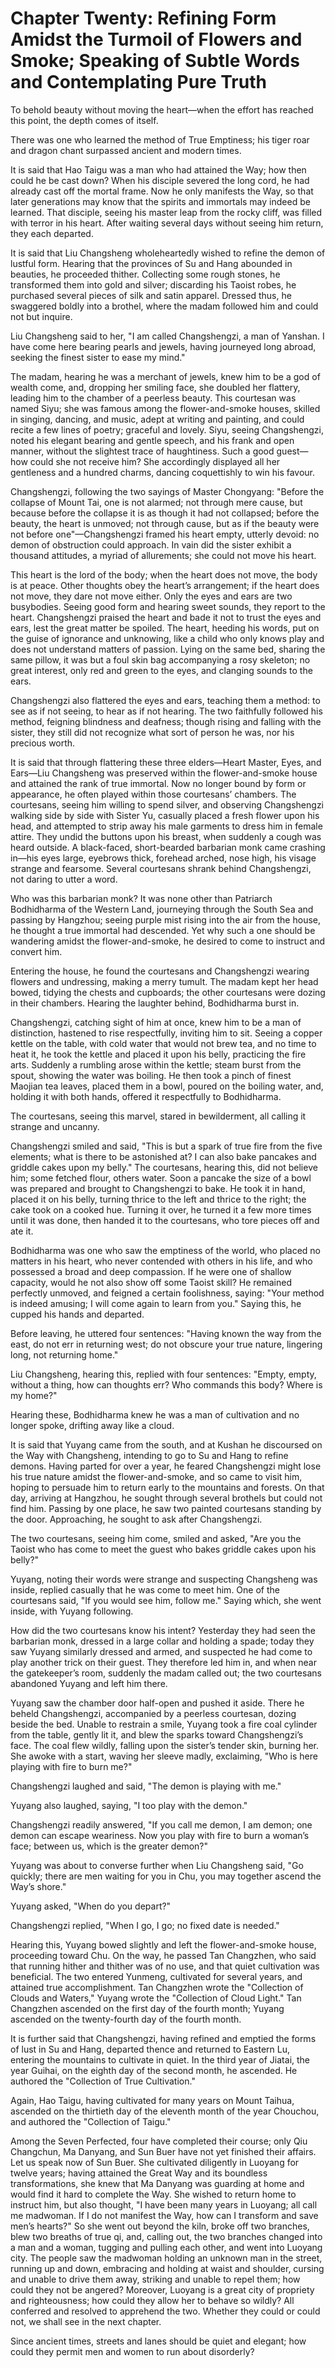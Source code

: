 # Chapter Twenty: Refining Form Amidst the Turmoil of Flowers and Smoke; Speaking of Subtle Words and Contemplating Pure Truth

To behold beauty without moving the heart—when the effort has reached this point, the depth comes of itself.

There was one who learned the method of True Emptiness; his tiger roar and dragon chant surpassed ancient and modern times.

It is said that Hao Taigu was a man who had attained the Way; how then could he be cast down? When his disciple severed the long cord, he had already cast off the mortal frame. Now he only manifests the Way, so that later generations may know that the spirits and immortals may indeed be learned. That disciple, seeing his master leap from the rocky cliff, was filled with terror in his heart. After waiting several days without seeing him return, they each departed.

It is said that Liu Changsheng wholeheartedly wished to refine the demon of lustful form. Hearing that the provinces of Su and Hang abounded in beauties, he proceeded thither. Collecting some rough stones, he transformed them into gold and silver; discarding his Taoist robes, he purchased several pieces of silk and satin apparel. Dressed thus, he swaggered boldly into a brothel, where the madam followed him and could not but inquire.

Liu Changsheng said to her, "I am called Changshengzi, a man of Yanshan. I have come here bearing pearls and jewels, having journeyed long abroad, seeking the finest sister to ease my mind."

The madam, hearing he was a merchant of jewels, knew him to be a god of wealth come, and, dropping her smiling face, she doubled her flattery, leading him to the chamber of a peerless beauty. This courtesan was named Siyu; she was famous among the flower-and-smoke houses, skilled in singing, dancing, and music, adept at writing and painting, and could recite a few lines of poetry; graceful and lovely. Siyu, seeing Changshengzi, noted his elegant bearing and gentle speech, and his frank and open manner, without the slightest trace of haughtiness. Such a good guest—how could she not receive him? She accordingly displayed all her gentleness and a hundred charms, dancing coquettishly to win his favour.

Changshengzi, following the two sayings of Master Chongyang: "Before the collapse of Mount Tai, one is not alarmed; not through mere cause, but because before the collapse it is as though it had not collapsed; before the beauty, the heart is unmoved; not through cause, but as if the beauty were not before one"—Changshengzi framed his heart empty, utterly devoid: no demon of obstruction could approach. In vain did the sister exhibit a thousand attitudes, a myriad of allurements; she could not move his heart.

This heart is the lord of the body; when the heart does not move, the body is at peace. Other thoughts obey the heart’s arrangement; if the heart does not move, they dare not move either. Only the eyes and ears are two busybodies. Seeing good form and hearing sweet sounds, they report to the heart. Changshengzi praised the heart and bade it not to trust the eyes and ears, lest the great matter be spoiled. The heart, heeding his words, put on the guise of ignorance and unknowing, like a child who only knows play and does not understand matters of passion. Lying on the same bed, sharing the same pillow, it was but a foul skin bag accompanying a rosy skeleton; no great interest, only red and green to the eyes, and clanging sounds to the ears.

Changshengzi also flattered the eyes and ears, teaching them a method: to see as if not seeing, to hear as if not hearing. The two faithfully followed his method, feigning blindness and deafness; though rising and falling with the sister, they still did not recognize what sort of person he was, nor his precious worth.

It is said that through flattering these three elders—Heart Master, Eyes, and Ears—Liu Changsheng was preserved within the flower-and-smoke house and attained the rank of true immortal. Now no longer bound by form or appearance, he often played within those courtesans’ chambers. The courtesans, seeing him willing to spend silver, and observing Changshengzi walking side by side with Sister Yu, casually placed a fresh flower upon his head, and attempted to strip away his male garments to dress him in female attire. They undid the buttons upon his breast, when suddenly a cough was heard outside. A black-faced, short-bearded barbarian monk came crashing in—his eyes large, eyebrows thick, forehead arched, nose high, his visage strange and fearsome. Several courtesans shrank behind Changshengzi, not daring to utter a word.

Who was this barbarian monk? It was none other than Patriarch Bodhidharma of the Western Land, journeying through the South Sea and passing by Hangzhou; seeing purple mist rising into the air from the house, he thought a true immortal had descended. Yet why such a one should be wandering amidst the flower-and-smoke, he desired to come to instruct and convert him.

Entering the house, he found the courtesans and Changshengzi wearing flowers and undressing, making a merry tumult. The madam kept her head bowed, tidying the chests and cupboards; the other courtesans were dozing in their chambers. Hearing the laughter behind, Bodhidharma burst in.

Changshengzi, catching sight of him at once, knew him to be a man of distinction, hastened to rise respectfully, inviting him to sit. Seeing a copper kettle on the table, with cold water that would not brew tea, and no time to heat it, he took the kettle and placed it upon his belly, practicing the fire arts. Suddenly a rumbling arose within the kettle; steam burst from the spout, showing the water was boiling. He then took a pinch of finest Maojian tea leaves, placed them in a bowl, poured on the boiling water, and, holding it with both hands, offered it respectfully to Bodhidharma.

The courtesans, seeing this marvel, stared in bewilderment, all calling it strange and uncanny.

Changshengzi smiled and said, "This is but a spark of true fire from the five elements; what is there to be astonished at? I can also bake pancakes and griddle cakes upon my belly." The courtesans, hearing this, did not believe him; some fetched flour, others water. Soon a pancake the size of a bowl was prepared and brought to Changshengzi to bake. He took it in hand, placed it on his belly, turning thrice to the left and thrice to the right; the cake took on a cooked hue. Turning it over, he turned it a few more times until it was done, then handed it to the courtesans, who tore pieces off and ate it. 

Bodhidharma was one who saw the emptiness of the world, who placed no matters in his heart, who never contended with others in his life, and who possessed a broad and deep compassion. If he were one of shallow capacity, would he not also show off some Taoist skill? He remained perfectly unmoved, and feigned a certain foolishness, saying: "Your method is indeed amusing; I will come again to learn from you." Saying this, he cupped his hands and departed.

Before leaving, he uttered four sentences: "Having known the way from the east, do not err in returning west; do not obscure your true nature, lingering long, not returning home."

Liu Changsheng, hearing this, replied with four sentences: "Empty, empty, without a thing, how can thoughts err? Who commands this body? Where is my home?"

Hearing these, Bodhidharma knew he was a man of cultivation and no longer spoke, drifting away like a cloud.

It is said that Yuyang came from the south, and at Kushan he discoursed on the Way with Changsheng, intending to go to Su and Hang to refine demons. Having parted for over a year, he feared Changshengzi might lose his true nature amidst the flower-and-smoke, and so came to visit him, hoping to persuade him to return early to the mountains and forests. On that day, arriving at Hangzhou, he sought through several brothels but could not find him. Passing by one place, he saw two painted courtesans standing by the door. Approaching, he sought to ask after Changshengzi.

The two courtesans, seeing him come, smiled and asked, "Are you the Taoist who has come to meet the guest who bakes griddle cakes upon his belly?"

Yuyang, noting their words were strange and suspecting Changsheng was inside, replied casually that he was come to meet him. One of the courtesans said, "If you would see him, follow me." Saying which, she went inside, with Yuyang following.

How did the two courtesans know his intent? Yesterday they had seen the barbarian monk, dressed in a large collar and holding a spade; today they saw Yuyang similarly dressed and armed, and suspected he had come to play another trick on their guest. They therefore led him in, and when near the gatekeeper’s room, suddenly the madam called out; the two courtesans abandoned Yuyang and left him there.

Yuyang saw the chamber door half-open and pushed it aside. There he beheld Changshengzi, accompanied by a peerless courtesan, dozing beside the bed. Unable to restrain a smile, Yuyang took a fire coal cylinder from the table, gently lit it, and blew the sparks toward Changshengzi’s face. The coal flew wildly, falling upon the sister’s tender skin, burning her. She awoke with a start, waving her sleeve madly, exclaiming, "Who is here playing with fire to burn me?"

Changshengzi laughed and said, "The demon is playing with me."

Yuyang also laughed, saying, "I too play with the demon."

Changshengzi readily answered, "If you call me demon, I am demon; one demon can escape weariness. Now you play with fire to burn a woman’s face; between us, which is the greater demon?"

Yuyang was about to converse further when Liu Changsheng said, "Go quickly; there are men waiting for you in Chu, you may together ascend the Way’s shore."

Yuyang asked, "When do you depart?"

Changshengzi replied, "When I go, I go; no fixed date is needed."

Hearing this, Yuyang bowed slightly and left the flower-and-smoke house, proceeding toward Chu. On the way, he passed Tan Changzhen, who said that running hither and thither was of no use, and that quiet cultivation was beneficial. The two entered Yunmeng, cultivated for several years, and attained true accomplishment. Tan Changzhen wrote the "Collection of Clouds and Waters," Yuyang wrote the "Collection of Cloud Light." Tan Changzhen ascended on the first day of the fourth month; Yuyang ascended on the twenty-fourth day of the fourth month.

It is further said that Changshengzi, having refined and emptied the forms of lust in Su and Hang, departed thence and returned to Eastern Lu, entering the mountains to cultivate in quiet. In the third year of Jiatai, the year Guihai, on the eighth day of the second month, he ascended. He authored the "Collection of True Cultivation."

Again, Hao Taigu, having cultivated for many years on Mount Taihua, ascended on the thirtieth day of the eleventh month of the year Chouchou, and authored the "Collection of Taigu."

Among the Seven Perfected, four have completed their course; only Qiu Changchun, Ma Danyang, and Sun Buer have not yet finished their affairs. Let us speak now of Sun Buer. She cultivated diligently in Luoyang for twelve years; having attained the Great Way and its boundless transformations, she knew that Ma Danyang was guarding at home and would find it hard to complete the Way. She wished to return home to instruct him, but also thought, "I have been many years in Luoyang; all call me madwoman. If I do not manifest the Way, how can I transform and save men’s hearts?" So she went out beyond the kiln, broke off two branches, blew two breaths of true qi, and, calling out, the two branches changed into a man and a woman, tugging and pulling each other, and went into Luoyang city. The people saw the madwoman holding an unknown man in the street, running up and down, embracing and holding at waist and shoulder, cursing and unable to drive them away, striking and unable to repel them; how could they not be angered? Moreover, Luoyang is a great city of propriety and righteousness; how could they allow her to behave so wildly? All conferred and resolved to apprehend the two. Whether they could or could not, we shall see in the next chapter.

Since ancient times, streets and lanes should be quiet and elegant; how could they permit men and women to run about disorderly?
